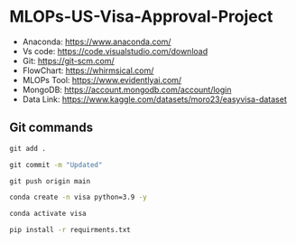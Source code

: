 # MLOPs-US-Visa-Approval-Project

- Anaconda: https://www.anaconda.com/
- Vs code: https://code.visualstudio.com/download
- Git: https://git-scm.com/
- FlowChart: https://whirmsical.com/
- MLOPs Tool: https://www.evidentlyai.com/
- MongoDB: https://account.mongodb.com/account/login
- Data Link: https://www.kaggle.com/datasets/moro23/easyvisa-dataset

## Git commands

```cmd
git add .

git commit -m "Updated"

git push origin main
```

```cmd
conda create -n visa python=3.9 -y
```

```cmd
conda activate visa
```

```cmd
pip install -r requirments.txt
```
